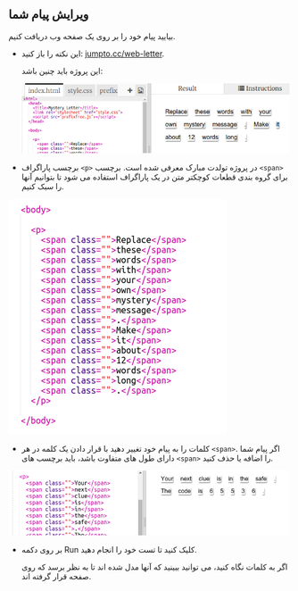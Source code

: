 ## ویرایش پیام شما

بیایید پیام خود را بر روی یک صفحه وب دریافت کنیم.

+ این نکته را باز کنید: <a href="http://jumpto.cc/web-letter" target="_blank">jumpto.cc/web-letter</a>.
    
    این پروژه باید چنین باشد:
    
    ![تصویری](images/letter-starter.png)

+ برچسب پاراگراف `<p>` در پروژه تولدت مبارک معرفی شده است. برچسب `<span>` برای گروه بندی قطعات کوچکتر متن در یک پاراگراف استفاده می شود تا بتوانیم آنها را سبک کنیم.

![تصویری](images/letter-placeholder.png)

+ کلمات را به پیام خود تغییر دهید با قرار دادن یک کلمه در هر `<span>`. اگر پیام شما دارای طول های متفاوت باشد، باید برچسب های `<span>` را اضافه یا حذف کنید. 

![تصویری](images/letter-message.png)

+ بر روی دکمه Run کلیک کنید تا تست خود را انجام دهید.
    
    اگر به کلمات نگاه کنید، می توانید ببینید که آنها مدل شده اند تا به نظر برسد که روی صفحه قرار گرفته اند.